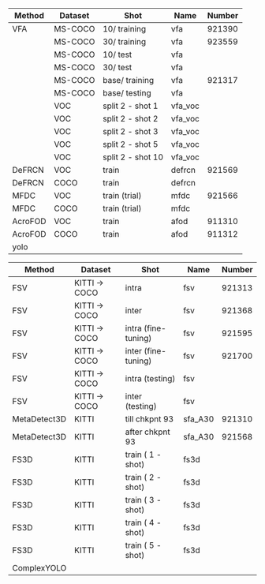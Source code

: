 | Method  | Dataset | Shot | Name | Number |
| ------------- | ------------- | ------------- | ------------- | ------------- |
| VFA | MS-COCO  | 10/ training | vfa | 921390 | 
|   | MS-COCO  | 30/ training | vfa | 923559  |
|   | MS-COCO  | 10/ test | vfa | |
|   | MS-COCO  | 30/ test | vfa | |
|   | MS-COCO  | base/ training | vfa | 921317 |
|   | MS-COCO  | base/ testing | vfa | |
| | VOC | split 2 - shot 1 | vfa_voc | |
| | VOC | split 2 - shot 2 | vfa_voc | |
| | VOC | split 2 - shot 3 | vfa_voc | |
| | VOC | split 2 - shot 5 | vfa_voc | |
| | VOC | split 2 - shot 10 | vfa_voc | |
| DeFRCN | VOC | train | defrcn | 921569 |
| DeFRCN | COCO | train | defrcn |  |
| MFDC | VOC | train (trial) |  mfdc | 921566 |
| MFDC | COCO | train (trial) |  mfdc |  |
| AcroFOD | VOC | train | afod | 911310 |
| AcroFOD | COCO | train | afod | 911312 |
| yolo | | | |




| Method  | Dataset | Shot | Name | Number |
| ------------- | ------------- | ------------- | ------------- | ------------- |
| FSV | KITTI -> COCO | intra | fsv | 921313|
| FSV | KITTI -> COCO | inter | fsv | 921368|
| FSV | KITTI -> COCO | intra (fine-tuning) | fsv | 921595|
| FSV | KITTI -> COCO | inter (fine-tuning) | fsv | 921700 |
| FSV | KITTI -> COCO | intra (testing) | fsv | |
| FSV | KITTI -> COCO | inter (testing) | fsv | |
| MetaDetect3D | KITTI | till chkpnt 93 | sfa_A30 | 921310 |
| MetaDetect3D | KITTI | after chkpnt 93 | sfa_A30 | 921568 |
| FS3D | KITTI | train ( 1 - shot) | fs3d |  |
| FS3D | KITTI | train ( 2 - shot) | fs3d |  |
| FS3D | KITTI | train ( 3 - shot) | fs3d |  |
| FS3D | KITTI | train ( 4 - shot) | fs3d |  |
| FS3D | KITTI | train ( 5 - shot) | fs3d |  |
| ComplexYOLO ||||



